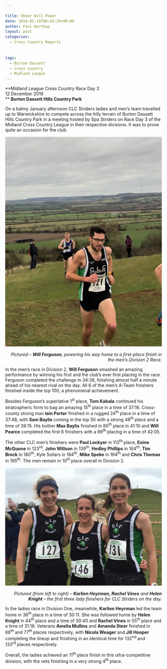 ```yaml
---

title: Sheer Will Power
date: 2019-01-15T08:43:29+00:00
author: Paul Northup
layout: post
categories:
  - Cross Country Reports


tags:
  - Burton Dassett
  - cross country
  - Midland League
---
```

**Midland League Cross Country Race Day 3  
12 December 2019  
** **Burton Dassett Hills Country Park**

On a balmy January afternoon CLC Striders ladies and men’s team travelled up to Warwickshire to compete across the hilly terrain of Burton Dassett Hills Country Park in a meeting hosted by Spa Striders on Race Day 3 of the Midland Cross Country League in their respective divisions. It was to prove quite an occasion for the club.

<img src="/Images/2019/01/Will-F-12-1-19.jpg" alt="Will-F-12-1-19"/>

<p style="text-align: right;">
  <em>Pictured – <strong>Will Ferguson</strong>, powering his way home to a first-place finish in the men’s Division 2 Race.</em>
</p>

In the men’s race in Division 2, **Will Ferguson** smashed an amazing performance by winning his first and the club’s ever first placing in the race. Ferguson completed the challenge in 34:38, finishing almost half a minute ahead of his nearest rival on the day. All 6 of the men’s A-Team finishers finished inside the top 100, a phenomenal achievement.

Besides Ferguson’s superlative 1<sup>st </sup>place, **Tom Kabala** continued his stratospheric form to bag an amazing 15<sup>th </sup>place in a time of 37:16. Cross-county strong man **Iain Porter** finished in a rugged 24<sup>th </sup>place in a time of 37:48, with **Sam Baylis** coming in the top 50 with a strong 48<sup>th </sup>place and a time of 39:15. His bother **Max Baylis** finished in 80<sup>th </sup>place in 41:10 and **Will Pearce** completed the first 6 finishers with a 99<sup>th </sup>placing in a time of 42:05.

The other CLC men’s finishers were **Paul Lockyer** in 113<sup>th </sup>place, **Eoine McQuone** in 123<sup>rd</sup>, **John Willson** in 139<sup>th</sup>, **Hedley Phillips** in 164<sup>th</sup>, **Tim Brock** in 180<sup>th</sup>, Kyle Sollars in 184<sup>th</sup>, **Mike Speke** in 194<sup>th </sup>and **Chris Thomas** in 195<sup>th</sup>. The men remain in 10<sup>th </sup>place overall in Division 2.

<img src="/Images/2019/01/Ladies-Race-Day-3-12.01.19.jpg" alt="Ladies-Race-Day-3-12.01.19"/>

<p style="text-align: right;">
  <em>Pictured (from left to right) – <strong>Karlien Heyrman, Rachel Vines</strong> and <strong>Helen Knight</strong> – the first three lady finishers for CLC Striders on the day.</em>
</p>

In the ladies race in Division One, meanwhile, **Karlien Heyrman** led the team home in 36<sup>th </sup>place in a time of 30:11. She was followed home by **Helen Knight** in 44<sup>th </sup>place and a time of 30:40 and **Rachel Vines** in 55<sup>th </sup>place and a time of 31:18. Veterans **Amelia Mullins** and **Amanda Steer** finished in 66<sup>th </sup>and 77<sup>th </sup>places respectively, with **Nicola Weager** and **Jill Hooper** completing the lineup and finishing in an identical time for 132<sup>nd </sup>and 133<sup>rd </sup>places respectively.

Overall, the ladies achieved an 11<sup>th </sup>place finish in this ultra-competitive division, with the vets finishing in a very strong 4<sup>th </sup>place.
